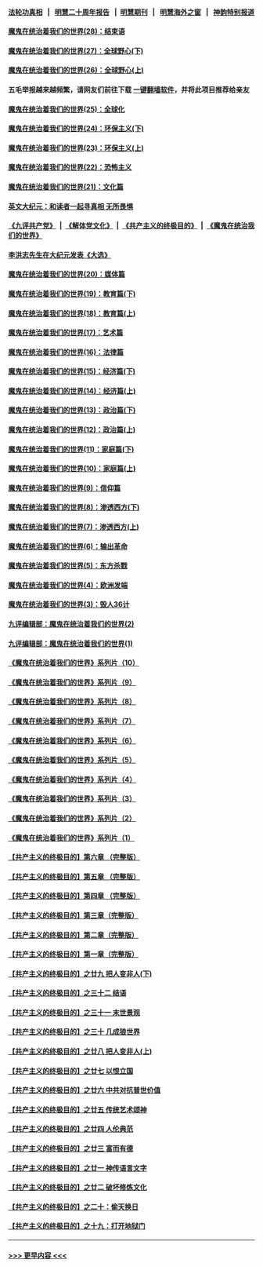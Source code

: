 #### [法轮功真相](https://github.com/gfw-breaker/truth/blob/master/README.md?t=0) &nbsp;&nbsp;|&nbsp;&nbsp; [明慧二十周年报告](https://github.com/gfw-breaker/mh-reports/blob/master/README.md?t=0) &nbsp;&nbsp;|&nbsp;&nbsp;[明慧期刊](https://github.com/gfw-breaker/mh-qikan) &nbsp;&nbsp;|&nbsp;&nbsp; [明慧海外之窗](https://github.com/gfw-breaker/mh-news/blob/master/README.md?t=0) &nbsp;&nbsp;|&nbsp;&nbsp; [神韵特别报道](https://github.com/gfw-breaker/mh-news/blob/master/shenyun.md?t=0)
#### [魔鬼在统治着我们的世界(28)：结束语](../pages/nsc422/n10936246.md?t=07130601) 
#### [魔鬼在统治着我们的世界(27)：全球野心(下)](../pages/nsc422/n10928319.md?t=07130601) 
#### [魔鬼在统治着我们的世界(26)：全球野心(上)](../pages/nsc422/n10900318.md?t=07130601) 
#### 五毛举报越来越频繁，请网友们前往下载 [一键翻墙软件](https://github.com/gfw-breaker/ssr-accounts)，并将此项目推荐给亲友
#### [魔鬼在统治着我们的世界(25)：全球化](../pages/nsc422/n10788205.md?t=07130601) 
#### [魔鬼在统治着我们的世界(24)：环保主义(下)](../pages/nsc422/n10695307.md?t=07130601) 
#### [魔鬼在统治着我们的世界(23)：环保主义(上)](../pages/nsc422/n10688613.md?t=07130601) 
#### [魔鬼在统治着我们的世界(22)：恐怖主义](../pages/nsc422/n10614727.md?t=07130601) 
#### [魔鬼在统治着我们的世界(21)：文化篇](../pages/nsc422/n10597706.md?t=07130601) 
#### [英文大纪元：和读者一起寻真相 无所畏惧](../pages/nsc422/n12542027.md?t=07130601) 
#### [《九评共产党》](https://github.com/begood0513/9ping.md/blob/master/README.md) &nbsp;|&nbsp; [《解体党文化》](../../../../jtdwh.md/blob/master/README.md)  &nbsp;|&nbsp; [《共产主义的终极目的》](../../../../gczydzjmd.md/blob/master/README.md) &nbsp;|&nbsp; [《魔鬼在统治我们的世界》](../../../../mgztzwmdsj.md/blob/master/README.md) 
#### [李洪志先生在大纪元发表《大选》](../pages/nsc422/n12534746.md?t=07130601) 
#### [魔鬼在统治着我们的世界(20)：媒体篇](../pages/nsc422/n10586579.md?t=07130601) 
#### [魔鬼在统治着我们的世界(19)：教育篇(下)](../pages/nsc422/n10564808.md?t=07130601) 
#### [魔鬼在统治着我们的世界(18)：教育篇(上)](../pages/nsc422/n10526970.md?t=07130601) 
#### [魔鬼在统治着我们的世界(17)：艺术篇](../pages/nsc422/n10499093.md?t=07130601) 
#### [魔鬼在统治着我们的世界(16)：法律篇](../pages/nsc422/n10485969.md?t=07130601) 
#### [魔鬼在统治着我们的世界(15)：经济篇(下)](../pages/nsc422/n10469975.md?t=07130601) 
#### [魔鬼在统治着我们的世界(14)：经济篇(上)](../pages/nsc422/n10457370.md?t=07130601) 
#### [魔鬼在统治着我们的世界(13)：政治篇(下)](../pages/nsc422/n10448270.md?t=07130601) 
#### [魔鬼在统治着我们的世界(12)：政治篇(上)](../pages/nsc422/n10444576.md?t=07130601) 
#### [魔鬼在统治着我们的世界(11)：家庭篇(下)](../pages/nsc422/n10440961.md?t=07130601) 
#### [魔鬼在统治着我们的世界(10)：家庭篇(上)](../pages/nsc422/n10435448.md?t=07130601) 
#### [魔鬼在统治着我们的世界(9)：信仰篇](../pages/nsc422/n10432159.md?t=07130601) 
#### [魔鬼在统治着我们的世界(8)：渗透西方(下)](../pages/nsc422/n10429603.md?t=07130601) 
#### [魔鬼在统治着我们的世界(7)：渗透西方(上)](../pages/nsc422/n10426013.md?t=07130601) 
#### [魔鬼在统治着我们的世界(6)：输出革命](../pages/nsc422/n10421536.md?t=07130601) 
#### [魔鬼在统治着我们的世界(5)：东方杀戮](../pages/nsc422/n10417707.md?t=07130601) 
#### [魔鬼在统治着我们的世界(4)：欧洲发端](../pages/nsc422/n10414890.md?t=07130601) 
#### [魔鬼在统治着我们的世界(3)：毁人36计](../pages/nsc422/n10411583.md?t=07130601) 
#### [九评编辑部：魔鬼在统治着我们的世界(2)](../pages/nsc422/n10410036.md?t=07130601) 
#### [九评编辑部：魔鬼在统治着我们的世界(1)](../pages/nsc422/n10406825.md?t=07130601) 
#### [《魔鬼在统治着我们的世界》系列片（10）](../pages/nsc422/n12292670.md?t=07130601) 
#### [《魔鬼在统治着我们的世界》系列片（9）](../pages/nsc422/n12290859.md?t=07130601) 
#### [《魔鬼在统治着我们的世界》系列片（8）](../pages/nsc422/n12287445.md?t=07130601) 
#### [《魔鬼在统治着我们的世界》系列片（7）](../pages/nsc422/n12283425.md?t=07130601) 
#### [《魔鬼在统治着我们的世界》系列片（6）](../pages/nsc422/n12282314.md?t=07130601) 
#### [《魔鬼在统治着我们的世界》系列片（5）](../pages/nsc422/n12281419.md?t=07130601) 
#### [《魔鬼在统治着我们的世界》系列片（4）](../pages/nsc422/n12274024.md?t=07130601) 
#### [《魔鬼在统治着我们的世界》系列片（3）](../pages/nsc422/n12271322.md?t=07130601) 
#### [《魔鬼在统治着我们的世界》系列片（2）](../pages/nsc422/n12269049.md?t=07130601) 
#### [《魔鬼在统治着我们的世界》系列片（1）](../pages/nsc422/n12267575.md?t=07130601) 
#### [【共产主义的终极目的】第六章 （完整版）](../pages/nsc422/n11428913.md?t=07130601) 
#### [【共产主义的终极目的】第五章 （完整版）](../pages/nsc422/n11428912.md?t=07130601) 
#### [【共产主义的终极目的】第四章 （完整版）](../pages/nsc422/n11428907.md?t=07130601) 
#### [【共产主义的终极目的】第三章（完整版）](../pages/nsc422/n11428848.md?t=07130601) 
#### [【共产主义的终极目的】第二章（完整版）](../pages/nsc422/n11428831.md?t=07130601) 
#### [【共产主义的终极目的】第一章（完整版）](../pages/nsc422/n11417651.md?t=07130601) 
#### [【共产主义的终极目的】之廿九 把人变非人(下)](../pages/nsc422/n11344140.md?t=07130601) 
#### [【共产主义的终极目的】之三十二 结语](../pages/nsc422/n11360535.md?t=07130601) 
#### [【共产主义的终极目的】之三十一 末世景观](../pages/nsc422/n11351129.md?t=07130601) 
#### [【共产主义的终极目的】之三十 几成狼世界](../pages/nsc422/n11348280.md?t=07130601) 
#### [【共产主义的终极目的】之廿八 把人变非人(上)](../pages/nsc422/n11340492.md?t=07130601) 
#### [【共产主义的终极目的】之廿七 以恨立国](../pages/nsc422/n11336944.md?t=07130601) 
#### [【共产主义的终极目的】之廿六 中共对抗普世价值](../pages/nsc422/n11324785.md?t=07130601) 
#### [【共产主义的终极目的】之廿五 传统艺术颂神](../pages/nsc422/n11296396.md?t=07130601) 
#### [【共产主义的终极目的】之廿四 人伦典范](../pages/nsc422/n11296397.md?t=07130601) 
#### [【共产主义的终极目的】之廿三 富而有德](../pages/nsc422/n11283598.md?t=07130601) 
#### [【共产主义的终极目的】之廿一 神传语言文字](../pages/nsc422/n11263265.md?t=07130601) 
#### [【共产主义的终极目的】之廿二 破坏修炼文化](../pages/nsc422/n11245728.md?t=07130601) 
#### [【共产主义的终极目的】之二十：偷天换日](../pages/nsc422/n11238846.md?t=07130601) 
#### [【共产主义的终极目的】之十九：打开地狱门](../pages/nsc422/n11206376.md?t=07130601) 

----
#### [ >>> 更早内容 <<< ](../indexes/nsc422-earlier.md)
